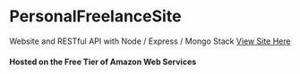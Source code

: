 # PersonalFreelanceSite
Website and RESTful API with Node / Express / Mongo Stack
<a href="http://troykaynedesignandphoto.com">View Site Here</a>

#### Hosted on the Free Tier of Amazon Web Services
